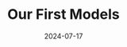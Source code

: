 ---
title: "Our First Models"
index: 7
date: 2024-07-17
materials:
- topic: "Classification with an Image Dataset: Skin Cancer"
  files:
  - type: "colab"
    url: https://colab.research.google.com/github/C4M-UofT/C4M-UofT.github.io/blob/master/lectures/winter/7_ml_first/7a - Classification with an Image Dataset.ipynb
- topic: "Regression with a Time-Series Dataset: Parkinsonian Gait"
  files:
  - type: "colab"
    url: https://colab.research.google.com/github/C4M-UofT/C4M-UofT.github.io/blob/master/lectures/winter/7_ml_first/7b - Regression with a Time-Series Dataset.ipynb
assignment:
  text: "HW 7"
  due_date: 2024-07-24 7:00 PM
  submission_link: https://q.utoronto.ca/courses/342394/assignments/1175773
  files:
  - type: "colab"
    url: https://colab.research.google.com/github/C4M-UofT/C4M-UofT.github.io/blob/master/homeworks/HW7.ipynb
---